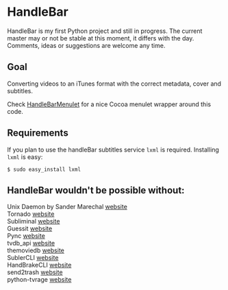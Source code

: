 # HandleBar #
HandleBar is my first Python project and still in progress. The current master may or not be stable at this moment, it differs with the day. 
Comments, ideas or suggestions are welcome any time.

## Goal ##
Converting videos to an iTunes format with the correct metadata, cover and subtitles.

Check [HandleBarMenulet](https://github.com/yo-han/HandleBarMenulet) for a nice Cocoa menulet wrapper around this code.

## Requirements ##
If you plan to use the handleBar subtitles service `lxml` is required. Installing `lxml` is easy:

`$ sudo easy_install lxml`

## HandleBar wouldn't be possible without: ##
Unix Daemon by Sander Marechal [website](http://www.jejik.com/articles/2007/02/a_simple_unix_linux_daemon_in_python/)  
Tornado [website](http://www.tornadoweb.org/)  
Subliminal [website](http://subliminal.readthedocs.org/en/latest/)  
Guessit [website](https://github.com/wackou/guessit)  
Pync [website](https://github.com/setem/pync)  
tvdb_api [website](https://github.com/dbr/tvdb_api)  
themoviedb [website](https://github.com/dbr/themoviedb)  
SublerCLI [website](http://code.google.com/p/subler/)  
HandBrakeCLI [website](http://handbrake.fr/)  
send2trash [website](http://hg.hardcoded.net/send2trash/overview)  
python-tvrage [website](https://github.com/ckreutzer/python-tvrage)  


